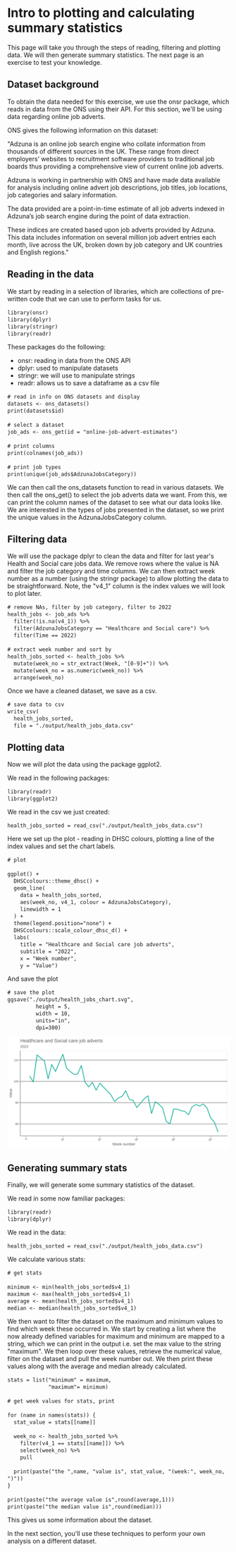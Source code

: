 # Intro to plotting and calculating summary statistics

This page will take you through the steps of reading, filtering and plotting data. We will then generate summary statistics. The next page is an exercise to test your knowledge. 

## Dataset background

To obtain the data needed for this exercise, we use the onsr package, which reads in data from the ONS using their API. For this section, we'll be using data regarding online job adverts. 

ONS gives the following information on this dataset:

"Adzuna is an online job search engine who collate information from thousands of different sources in the UK. These range from direct employers’ websites to recruitment software providers to traditional job boards thus providing a comprehensive view of current online job adverts. 

Adzuna is working in partnership with ONS and have made data available for analysis including online advert job descriptions, job titles, job locations, job categories and salary information.

The data provided are a point-in-time estimate of all job adverts indexed in Adzuna’s job search engine during the point of data extraction.

These indices are created based upon job adverts provided by Adzuna. This data includes information on several million job advert entries each month, live across the UK, broken down by job category and UK countries and English regions."

## Reading in the data

We start by reading in a selection of libraries, which are collections of pre-written code that we can use to perform tasks for us. 

```
library(onsr)
library(dplyr)
library(stringr)
library(readr)
```
These packages do the following:

- onsr: reading in data from the ONS API
- dplyr: used to manipulate datasets
- stringr: we will use to manipulate strings
- readr: allows us to save a dataframe as a csv file

```
# read in info on ONS datasets and display
datasets <- ons_datasets()
print(datasets$id)

# select a dataset
job_ads <- ons_get(id = "online-job-advert-estimates")

# print columns
print(colnames(job_ads))

# print job types
print(unique(job_ads$AdzunaJobsCategory))
```

We can then call the ons_datasets function to read in various datasets. We then call the ons_get() to select the job adverts data we want. From this, we can print the column names of the dataset to see what our data looks like. We are interested in the types of jobs presented in the dataset, so we print the unique values in the AdzunaJobsCategory column. 

## Filtering data

We will use the package dplyr to clean the data and filter for last year's Health and Social care jobs data. We remove rows where the value is NA and filter the job category and time columns. We can then extract week number as a number (using the stringr package) to allow plotting the data to be straightforward. Note, the "v4_1" column is the index values we will look to plot later. 

```
# remove NAs, filter by job category, filter to 2022
health_jobs <- job_ads %>%
  filter(!is.na(v4_1)) %>%
  filter(AdzunaJobsCategory == "Healthcare and Social care") %>%
  filter(Time == 2022)

# extract week number and sort by
health_jobs_sorted <- health_jobs %>%
  mutate(week_no = str_extract(Week, "[0-9]+")) %>%
  mutate(week_no = as.numeric(week_no)) %>%
  arrange(week_no)
```

Once we have a cleaned dataset, we save as a csv. 

```
# save data to csv
write_csv(
  health_jobs_sorted,
  file = "./output/health_jobs_data.csv"
```

## Plotting data

Now we will plot the data using the package ggplot2. 

We read in the following packages:

```
library(readr)
library(ggplot2)
```

We read in the csv we just created:

```
health_jobs_sorted = read_csv("./output/health_jobs_data.csv")
```
Here we set up the plot - reading in DHSC colours, plotting a line of the index values and set the chart labels. 

```
# plot

ggplot() +
  DHSCcolours::theme_dhsc() +
  geom_line(
    data = health_jobs_sorted,
    aes(week_no, v4_1, colour = AdzunaJobsCategory),
    linewidth = 1
  ) +
  theme(legend.position="none") +
  DHSCcolours::scale_colour_dhsc_d() +
  labs(
    title = "Healthcare and Social care job adverts",
    subtitle = "2022",
    x = "Week number",
    y = "Value")
```
And save the plot

```
# save the plot
ggsave("./output/health_jobs_chart.svg",
         height = 5,
         width = 10,
         units="in",
         dpi=300)
```

![alt text](health_jobs_chart.svg)


## Generating summary stats

Finally, we will generate some summary statistics of the dataset.

We read in some now familiar packages:

```
library(readr)
library(dplyr)
```

We read in the data:

```
health_jobs_sorted = read_csv("./output/health_jobs_data.csv")
```

We calculate various stats:

```
# get stats

minimum <- min(health_jobs_sorted$v4_1)
maximum <- max(health_jobs_sorted$v4_1)
average <- mean(health_jobs_sorted$v4_1)
median <- median(health_jobs_sorted$v4_1)
```

We then want to filter the dataset on the maximum and minimum values to find which week these occurred in. We start by creating a list where the now already defined variables for maximum and minimum are mapped to a string, which we can print in the output i.e. set the max value to the string "maximum". We then loop over these values, retrieve the numerical value, filter on the dataset and pull the week number out. We then print these values along with the average and median already calculated. 

```
stats = list("minimum" = maximum,
             "maximum"= minimum)

# get week values for stats, print

for (name in names(stats)) {
  stat_value = stats[[name]]

  week_no <- health_jobs_sorted %>%
    filter(v4_1 == stats[[name]]) %>%
    select(week_no) %>%
    pull

  print(paste("the ",name, "value is", stat_value, "(week:", week_no, ")"))
}

print(paste("the average value is",round(average,1)))
print(paste("the median value is",round(median)))
```
This gives us some information about the dataset.

In the next section, you'll use these techniques to perform your own analysis on a different dataset.
